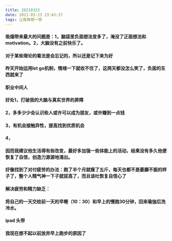 ```yaml
---
title: 20210323
date: 2021-03-23 23:43:37
tags: 让我再想一想
---
```

#### 吸烟带来最大的问题是：1，脑袋里负面想法变多了，淹没了正面想法和motivation。2，大脑没有之前快乐了。

#### 对于某些理论的看法是会忘记的，所以还是记下来为好

#### 昨天开始运用let go机制，情绪一下就收不住了，这两天都没怎么笑了，负面的东西就来了

#### 职业中间人
#### 好处1，打破我的大脑与真实世界的屏障
#### 2，多多少少会认识些人或许可以成为朋友，或许赚到一点钱
#### 3，有机会接触异性，提高找到优质机会
#### 4，

#### 因而我建议他生活得有些改变，最好多加强一些体能上的活动，结果没有多久他便恢复了自信，创造力源源地涌出。

#### 好像找到了对付疲劳的办法：跑了半个月就瘦了五斤，每天也都不是萎靡不振的样子了，整个人精气神一下子就拔高了，而且谈吐恢复自信心了
#### 解决疲劳和精力缺乏：
#### 将自己的一天交给前一天的早睡（10：30）和早上的慢跑30分钟，回来瑜伽后洗冷水。

#### ipad 头带 
#### 我现在想不起以前放弃早上跑步的原因了